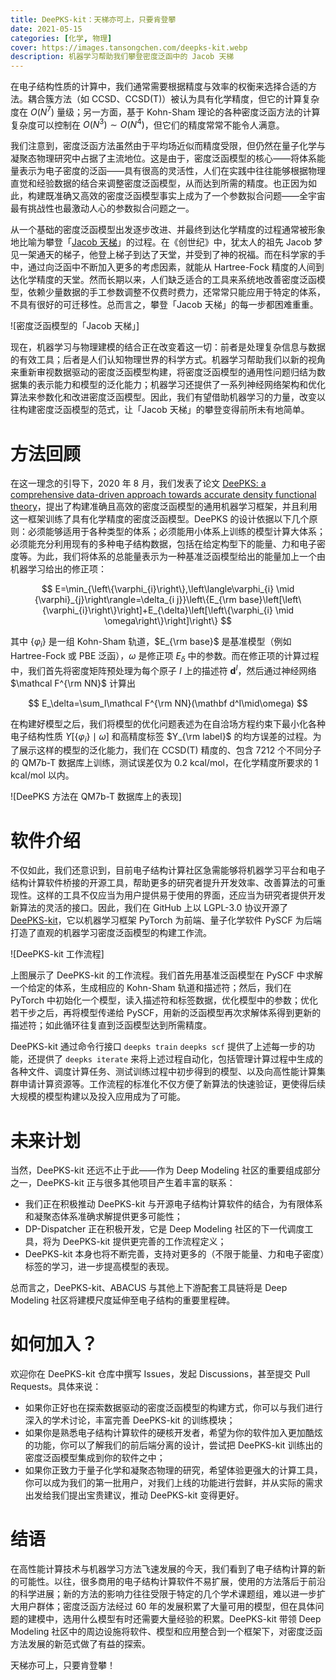```yaml
---
title: DeePKS-kit：天梯亦可上，只要肯登攀
date: 2021-05-15
categories: [化学, 物理]
cover: https://images.tansongchen.com/deepks-kit.webp
description: 机器学习帮助我们攀登密度泛函中的 Jacob 天梯
---
```


在电子结构性质的计算中，我们通常需要根据精度与效率的权衡来选择合适的方法。耦合簇方法（如 CCSD、CCSD(T)）被认为具有化学精度，但它的计算复杂度在 $O(N^7)$ 量级；另一方面，基于 Kohn-Sham 理论的各种密度泛函方法的计算复杂度可以控制在 $O(N^3)\sim O(N^4)$，但它们的精度常常不能令人满意。

我们注意到，密度泛函方法虽然由于平均场近似而精度受限，但仍然在量子化学与凝聚态物理研究中占据了主流地位。这是由于，密度泛函模型的核心——将体系能量表示为电子密度的泛函——具有很高的灵活性，人们在实践中往往能够根据物理直觉和经验数据的结合来调整密度泛函模型，从而达到所需的精度。也正因为如此，构建既准确又高效的密度泛函模型事实上成为了一个参数拟合问题——全宇宙最有挑战性也最激动人心的参数拟合问题之一。

从一个基础的密度泛函模型出发逐步改进、并最终到达化学精度的过程通常被形象地比喻为攀登「[Jacob 天梯](https://doi.org/10.1063/1.1390175 "Jacob 天梯")」的过程。在《创世纪》中，犹太人的祖先 Jacob 梦见一架通天的梯子，他登上梯子到达了天堂，并受到了神的祝福。而在科学家的手中，通过向泛函中不断加入更多的考虑因素，就能从 Hartree-Fock 精度的人间到达化学精度的天堂。然而长期以来，人们缺乏适合的工具来系统地改善密度泛函模型，依赖少量数据的手工参数调整不仅费时费力，还常常只能应用于特定的体系，不具有很好的可迁移性。总而言之，攀登「Jacob 天梯」的每一步都困难重重。

![密度泛函模型的「Jacob 天梯」]

现在，机器学习与物理建模的结合正在改变着这一切：前者是处理复杂信息与数据的有效工具；后者是人们认知物理世界的科学方式。机器学习帮助我们以新的视角来重新审视数据驱动的密度泛函模型构建，将密度泛函模型的通用性问题归结为数据集的表示能力和模型的泛化能力；机器学习还提供了一系列神经网络架构和优化算法来参数化和改进密度泛函模型。因此，我们有望借助机器学习的力量，改变以往构建密度泛函模型的范式，让「Jacob 天梯」的攀登变得前所未有地简单。

# 方法回顾

在这一理念的引导下，2020 年 8 月，我们发表了论文 [DeePKS: a comprehensive data-driven approach towards accurate density functional theory](https://doi.org/10.1021/acs.jctc.0c00872 "DeePKS: a comprehensive data-driven approach towards accurate density functional theory")，提出了构建准确且高效的密度泛函模型的通用机器学习框架，并且利用这一框架训练了具有化学精度的密度泛函模型。DeePKS 的设计依据以下几个原则：必须能够适用于各种类型的体系；必须能用小体系上训练的模型计算大体系；必须能充分利用现有的多种电子结构数据，包括在给定构型下的能量、力和电子密度等。为此，我们将体系的总能量表示为一种基准泛函模型给出的能量加上一个由机器学习给出的修正项：

$$
E=\min_{\left\{\varphi_{i}\right\},\left\langle\varphi_{i} \mid {\varphi}_{j}\right\rangle=\delta_{i j}}\left\{E_{\rm base}\left[\left\{\varphi_{i}\right\}\right]+E_{\delta}\left[\left\{\varphi_{i} \mid \omega\right\}\right]\right\}
$$

其中 $\{\varphi_i\}$ 是一组 Kohn-Sham 轨道，$E_{\rm base}$ 是基准模型（例如 Hartree-Fock 或 PBE 泛函），$\omega$ 是修正项 $E_\delta$ 中的参数。而在修正项的计算过程中，我们首先将密度矩阵预处理为每个原子 $I$ 上的描述符 $\mathbf d^I$，然后通过神经网络 $\mathcal F^{\rm NN}$ 计算出

$$
E_\delta=\sum_I\mathcal F^{\rm NN}(\mathbf d^I\mid\omega)
$$

在构建好模型之后，我们将模型的优化问题表述为在自洽场方程约束下最小化各种电子结构性质 $Y[\{\varphi_i\}\mid\omega]$ 和高精度标签 $Y_{\rm label}$ 的均方误差的过程。为了展示这样的模型的泛化能力，我们在 CCSD(T) 精度的、包含 7212 个不同分子的 QM7b-T 数据库上训练，测试误差仅为 0.2 kcal/mol，在化学精度所要求的 1 kcal/mol 以内。

![DeePKS 方法在 QM7b-T 数据库上的表现]

# 软件介绍

不仅如此，我们还意识到，目前电子结构计算社区急需能够将机器学习平台和电子结构计算软件桥接的开源工具，帮助更多的研究者提升开发效率、改善算法的可重现性。这样的工具不仅应当为用户提供易于使用的界面，还应当为研究者提供开发新算法的灵活的接口。因此，我们在 GitHub 上以 LGPL-3.0 协议开源了 [DeePKS-kit](https://github.com/deepmodeling/deepks-kit "DeePKS-kit")，它以机器学习框架 PyTorch 为前端、量子化学软件 PySCF 为后端打造了直观的机器学习密度泛函模型的构建工作流。

![DeePKS-kit 工作流程]

上图展示了 DeePKS-kit 的工作流程。我们首先用基准泛函模型在 PySCF 中求解一个给定的体系，生成相应的 Kohn-Sham 轨道和描述符；然后，我们在 PyTorch 中初始化一个模型，读入描述符和标签数据，优化模型中的参数；优化若干步之后，再将模型传递给 PySCF，用新的泛函模型再次求解体系得到更新的描述符；如此循环往复直到泛函模型达到所需精度。

DeePKS-kit 通过命令行接口 `deepks train` `deepks scf` 提供了上述每一步的功能，还提供了 `deepks iterate` 来将上述过程自动化，包括管理计算过程中生成的各种文件、调度计算任务、测试训练过程中初步得到的模型、以及向高性能计算集群申请计算资源等。工作流程的标准化不仅方便了新算法的快速验证，更使得后续大规模的模型构建以及投入应用成为了可能。

# 未来计划

当然，DeePKS-kit 还远不止于此——作为 Deep Modeling 社区的重要组成部分之一，DeePKS-kit 正与很多其他项目产生着丰富的联系：

- 我们正在积极推动 DeePKS-kit 与开源电子结构计算软件的结合，为有限体系和凝聚态体系准确求解提供更多可能性；
- DP-Dispatcher 正在积极开发，它是 Deep Modeling 社区的下一代调度工具，将为 DeePKS-kit 提供更完善的工作流程定义；
- DeePKS-kit 本身也将不断完善，支持对更多的（不限于能量、力和电子密度）标签的学习，进一步提高模型的表现。

总而言之，DeePKS-kit、ABACUS 与其他上下游配套工具链将是 Deep Modeling 社区将建模尺度延伸至电子结构的重要里程碑。

# 如何加入？

欢迎你在 DeePKS-kit 仓库中撰写 Issues，发起 Discussions，甚至提交 Pull Requests。具体来说：

- 如果你正好也在探索数据驱动的密度泛函模型的构建方式，你可以与我们进行深入的学术讨论，丰富完善 DeePKS-kit 的训练模块；
- 如果你是熟悉电子结构计算软件的硬核开发者，希望为你的软件加入更加酷炫的功能，你可以了解我们的前后端分离的设计，尝试把 DeePKS-kit 训练出的密度泛函模型集成到你的软件之中；
- 如果你正致力于量子化学和凝聚态物理的研究，希望体验更强大的计算工具，你可以成为我们的第一批用户，对我们上线的功能进行尝鲜，并从实际的需求出发给我们提出宝贵建议，推动 DeePKS-kit 变得更好。

# 结语

在高性能计算技术与机器学习方法飞速发展的今天，我们看到了电子结构计算的新的可能性。以往，很多商用的电子结构计算软件不易扩展，使用的方法落后于前沿的科学进展；新的方法的影响力往往受限于特定的几个学术课题组，难以进一步扩大用户群体；密度泛函方法经过 60 年的发展积累了大量可用的模型，但在具体问题的建模中，选用什么模型有时还需要大量经验的积累。DeePKS-kit 带领 Deep Modeling 社区中的周边设施将软件、模型和应用整合到一个框架下，对密度泛函方法发展的新范式做了有益的探索。

天梯亦可上，只要肯登攀！
